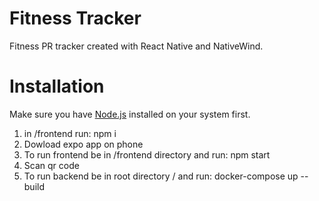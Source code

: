 # Fitness Tracker

Fitness PR tracker created with React Native and NativeWind.

# Installation

Make sure you have [Node.js](https://nodejs.org/en) installed on your system first.

1. in /frontend run: npm i
2. Dowload expo app on phone
3. To run frontend be in /frontend directory and run: npm start
4. Scan qr code
5. To run backend be in root directory / and run: docker-compose up --build
